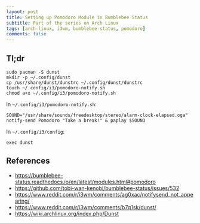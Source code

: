 ```yaml
---
layout: post
title: Setting up Pomodoro Module in Bumblebee Status
subtitle: Part of the series on Arch Linux
tags: [arch-linux, i3wm, bumblebee-status, pomodoro]
comments: false
---
```



## Tl;dr

```
sudo pacman -S dunst
mkdir -p ~/.config/dunst
cp /usr/share/dunst/dunstrc ~/.config/dunst/dunstrc
touch ~/.config/i3/pomodoro-notify.sh
chmod a+x ~/.config/i3/pomodoro-notify.sh
```

In `~/.config/i3/pomodoro-notify.sh`:
```
SOUND="/usr/share/sounds/freedesktop/stereo/alarm-clock-elapsed.oga"
notify-send Pomodoro "Take a break!" & paplay $SOUND
```

In `~/.config/i3/config`:
```
exec dunst
```

## References

  * <https://bumblebee-status.readthedocs.io/en/latest/modules.html#pomodoro>
  * <https://github.com/tobi-wan-kenobi/bumblebee-status/issues/532>
  * <https://www.reddit.com/r/i3wm/comments/ag0xac/notifysend_not_appearing/>
  * <https://www.reddit.com/r/i3wm/comments/b7q1sk/dunst/>
  * <https://wiki.archlinux.org/index.php/Dunst>

